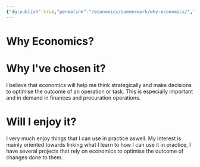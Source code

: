```yaml
---
{"dg-publish":true,"permalink":"/economics/summerwork/why-economics/","dgHomeLink":true,"dgPassFrontmatter":false}
---
```


# Why Economics?

# Why I've chosen it?
I believe that economics will help me think strategically and make decisions to optimise the outcome of an operation or task. This is especially important and in demand in finances and procuration operations.

# Will I enjoy it?
I very much enjoy things that I can use in practice aswell. My interest is mainly oriented towards linking what I learn to how I can use it in practice, I have several projects that rely on economics to optimise the outcome of changes done to them.